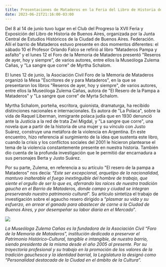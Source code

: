 ```yaml
---
title: Presentaciones de Mataderos en la Feria del Libro de Historia de Buenos Aires
date: 2023-06-21T21:16:00-03:00
---
```


Del 8 al 14 de junio tuvo lugar en el Club del Progreso la XVII Feria y Exposición del Libro de Historia de Buenos Aires, organizada por la Junta Central de Estudios Históricos de la Ciudad de Buenos Aires. Federación. Allí el barrio de Mataderos estuvo presente en dos momentos diferentes: el sábado 10 el Profesor Orlando Falco se refirió al libro “Mataderos Pampa y asfalto” y el lunes 12 el Foro de la Memoria de Mataderos presentó "Reseros de ayer, hoy y siempre", de varios autores, entre ellos la Museóloga Zulema Cañas, y "La sangre que corre" de Myrtha Schalom.

El lunes 12 de junio, la Asociación Civil Foro de la Memoria de Mataderos organizó la Mesa "Escritores de y para Mataderos", en la que se presentaron los libros "Reseros de ayer, hoy y siempre", de varios autores, entre ellos la Museóloga Zulema Cañas, autora de "El Resero de la Pampa a Mataderos" y "La sangre que corre" de Myrta Schalom.

Myrtha Schalom, porteña, escritora, guionista, dramaturga, ha recibido distinciones nacionales e internacionales. Es autora de "La Polaca", sobre la vida de Raquel Liberman, inmigrante polaca judía que en 1930 denunció ante la Justicia a la red de trata Zwi Migdal, y "La sangre que corre", una novela que a partir de la historia de una mujer y su vínculo con Justo Suárez, construye una metáfora de la violencia en Argentina. En este encuentro, hizo referencia al surgimiento de la idea que sustenta este libro, cuando la crisis y los conflictos sociales del 2001 le hicieron plantearse el tema de la violencia constantemente presente en nuestra historia. También dio cuenta de la profunda investigación que le permitió dar encarnadura a sus personajes Berta y Justo Suárez.

Por su parte, Zulema, en referencia a su artículo "El resero de la pampa a Mataderos" nos decía: “*Este ser excepcional, arquetipo de la nacionalidad, mantuvo inalterable el fuego inextinguible del hombre de trabajo, que siente el orgullo de ser lo que es, aferrando las raíces de nuestra tradición gaucha en el Barrio de Mataderos, donde campo y ciudad se integran preservando nuestro patrimonio cultural*”. Su artículo sintetiza el trabajo de investigación sobre el agaucho resero dirigido a “*plasmar su vida y su esfuerzo, en arrear el ganado para abastecer de carne a la Ciudad de Buenos Aires, y por desempeñar su labor diaria en el Mercado*”.

[![](https://blogger.googleusercontent.com/img/b/R29vZ2xl/AVvXsEi1sCVZ-TP9xrK6RKno01I18nc-kpc9gI1p3LZU6b9_p8LFJBEaAafky6MgaRJc-_yMD-4g-WmVXaHRvsdIhGchRx_0txFWrH3l-EeeQLRu7hnTG6a1cWigFLF_mGgEb8WhadEZygHtWFWLTxObO_PuFGruPHGBPcoitFzCW8-fqmKmcIRr-Zsm004fqlAX/w445-h231/FERIA.png)](https://blogger.googleusercontent.com/img/b/R29vZ2xl/AVvXsEi1sCVZ-TP9xrK6RKno01I18nc-kpc9gI1p3LZU6b9_p8LFJBEaAafky6MgaRJc-_yMD-4g-WmVXaHRvsdIhGchRx_0txFWrH3l-EeeQLRu7hnTG6a1cWigFLF_mGgEb8WhadEZygHtWFWLTxObO_PuFGruPHGBPcoitFzCW8-fqmKmcIRr-Zsm004fqlAX/s732/FERIA.png)

*La Museóloga Zulema Cañas es la fundadora de la Asociación Civil “Foro de la Memoria de Mataderos”, institución dedicada a preservar el Patrimonio Histórico-Cultural, tangible e intangible, de nuestro barrio, siendo presidenta de la misma desde el año 2005 al presente. Por su trayectoria profesional y su trabajo en la promoción de los valores de la tradición gauchesca y la identidad barrial, la Legislatura la designó como “Personalidad destacada de la Ciudad en el ámbito de la Cultura”.*